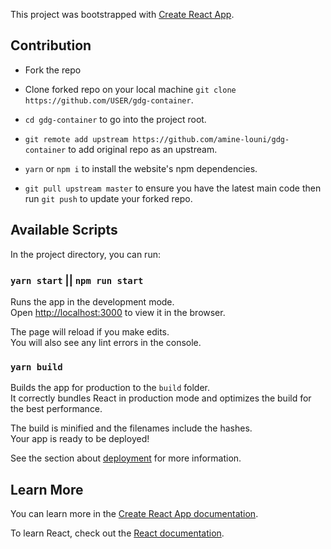 This project was bootstrapped with [Create React App](https://github.com/facebook/create-react-app).

## Contribution

* Fork the repo
* Clone forked repo on your local machine `git clone https://github.com/USER/gdg-container`.
* `cd gdg-container` to go into the project root.
* `git remote add upstream https://github.com/amine-louni/gdg-container` to add original repo as an upstream.
* ``yarn`` or `npm i` to install the website's npm dependencies.

* `git pull upstream master` to ensure you have the latest main code then run `git push` to update your forked repo.

## Available Scripts

In the project directory, you can run:

### `yarn start` || `npm run start`

Runs the app in the development mode.<br />
Open [http://localhost:3000](http://localhost:3000) to view it in the browser.

The page will reload if you make edits.<br />
You will also see any lint errors in the console.

### `yarn build`

Builds the app for production to the `build` folder.<br />
It correctly bundles React in production mode and optimizes the build for the best performance.

The build is minified and the filenames include the hashes.<br />
Your app is ready to be deployed!

See the section about [deployment](https://facebook.github.io/create-react-app/docs/deployment) for more information.

## Learn More

You can learn more in the [Create React App documentation](https://facebook.github.io/create-react-app/docs/getting-started).

To learn React, check out the [React documentation](https://reactjs.org/).
